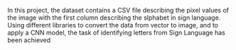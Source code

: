 In this project, the dataset contains a CSV file describing the pixel values of the image with the first column describing the slphabet in sign language.
Using different libraries to convert the data from vector to image, and to apply a CNN model, the task of identifying letters from Sign Language has been achieved
